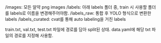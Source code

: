/images: 모든 알약 png images
/labels: 아래 labels 폴더 중, train 시 사용할 폴더를 labels로 이름을 변경해주어야함.
/labels_raw: 통합 후 YOLO 형식으로 변환한 labels
/labels_curated: cvat를 통해 auto labeling을 거친 labels

train.txt, val.txt, test.txt 파일에 경로를 담아 split된 상태.
data.yaml에 해당 txt 파일의 경로를 지정해 사용함.